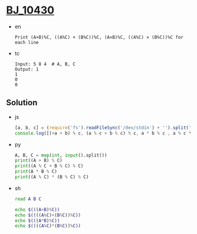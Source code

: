 # [BJ_10430](https://acmicpc.net/problem/10430)

* en

  ```en
  Print (A+B)%C, ((A%C) + (B%C))%C, (A×B)%C, ((A%C) × (B%C))%C for each line
  ```

* tc

  ```tc
  Input: 5 8 4  # A, B, C
  Output: 1
  1
  0
  0
  ```

## Solution

* js

  ```js
  [a, b, c] = (require('fs').readFileSync('/dev/stdin') + '').split(' ');
  console.log([(+a + b) % c, (a % c + b % c) % c, a * b % c , a % c * (b % c) % c].join('\n'))
  ```

* py

  ```py
  A, B, C = map(int, input().split())
  print((A + B) % C)
  print((A % C + B % C) % C)
  print(A * B % C)
  print((A % C) * (B % C) % C)
  ```

* sh

  ```sh
  read A B C

  echo $(((A+B)%C))
  echo $((((A%C)+(B%C))%C))
  echo $(((A*B)%C))
  echo $((((A%C)*(B%C))%C))
  ```
